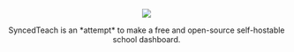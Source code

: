 <p align="center">
<img src="https://github.com/SyncedTeach/.github/assets/53388199/cdbb86cc-4481-4e52-a915-5feb3407dd95">
</p>
<p align="center">
SyncedTeach is an *attempt* to make a free and open-source self-hostable school dashboard.
</p>
